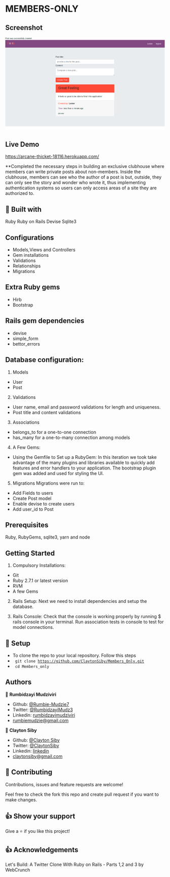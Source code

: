 # MEMBERS-ONLY

## Screenshot

![Screenshot](app/assets/images/members_only_shot.png)

## Live Demo
https://arcane-thicket-18116.herokuapp.com/

**Completed the necessary steps in building an exclusive clubhouse where members can write private posts about non-members. Inside the clubhouse, members can see who the author of a post is but, outside, they can only see the story and wonder who wrote it, thus  implementing authentication systems so users can only access areas of a site they are authorized to.


## 🔧 Built with<a name = "with"></a>

Ruby
Ruby on Rails
Devise
Sqlite3


## Configurations
- Models,Views and Controllers
- Gem installations
- Validations 
- Relationships
- Migrations


## Extra Ruby gems
- Hirb
- Bootstrap


## Rails gem dependencies
- devise
- simple_form
- bettor_errors

## Database configuration:
1. Models
- User
- Post

2. Validations
- User name, email and password validations for length and uniqueness.
- Post title and content validations

3. Associations
- belongs_to for a one-to-one connection
- has_many for a one-to-many connection among models

4. A Few Gems:
- Using the Gemfile to Set up a RubyGem:
In this iteration we took take advantage of the many plugins and libraries available to quickly add features and error handlers to your application. The bootstrap plugin gem was added and used for styling the UI.

5. Migrations
Migrations were run to:
- Add Fields to users
- Create Post model
- Enable devise to create users
- Add user_id to Post


## Prerequisites
Ruby, RubyGems, sqlite3, yarn and node

## Getting Started
1. Compulsory Installations:
- Git
- Ruby 2.7.1 or latest version
- RVM
- A few Gems

2. Rails Setup:
Next we need to install dependencies and setup the database.

3. Rails Console:
Check that the console is working properly by running $ rails console in your terminal. 
Run association tests in console to test for model connections.


## 🔨 Setup <a name = "setup"></a>

- To clone the repo to your local repository. Follow this steps
- <code> git clone https://github.com/ClaytonSiby/Members_Only.git</code>
- <code> cd Members_only</code>


## Authors

👤 **Rumbidzayi Mudziviri**

- Github: [@Rumbie-Mudzie7](https://github.com/Rumbie-Mudzie7)
- Twitter: [@RumbidzayiMudz3](https://twitter.com/RumbidzayiMudz3)
- Linkedin: [rumbidzayimudziviri](https://www.linkedin.com/in/rumbidzayi-mudziviri)
- rumbiemudzie@gmail.com

👤 **Clayton Siby**
- Github: [@Clayton Siby](https://github.com/ClaytonSiby)
- Twitter: [@ClaytonSiby](https://twitter.com/ClaytonSiby)
- Linkedin: [linkedin](https://www.linkedin.com/in/clayton-siby/)
- claytonsiby@gmail.com

## 🤝 Contributing

Contributions, issues and feature requests are welcome!

Feel free to check the fork this repo and create pull request if you want to make changes.

## 👍 Show your support

Give a ⭐️ if you like this project!

## :thumbsup: Acknowledgements
Let's Build: A Twitter Clone With Ruby on Rails - Parts 1,2 and 3 by WebCrunch